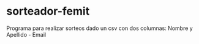 # sorteador-femit
Programa para realizar sorteos dado un csv con dos columnas: Nombre y Apellido - Email
